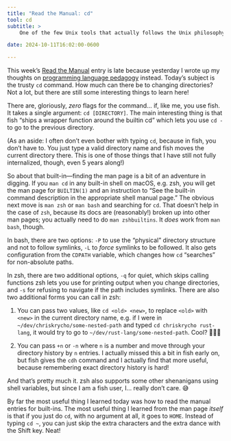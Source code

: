 ```yaml
---
title: "Read the Manual: cd"
tool: cd
subtitle: >
    One of the few Unix tools that actually follows the Unix philosophy! Mostly, anyway.

date: 2024-10-11T16:02:00-0600

---
```


This week’s [Read the Manual][rtm] entry is late because yesterday I wrote up my thoughts on [programming language pedagogy][plp] instead. Today’s subject is the trusty `cd` command. How much can there be to changing directories? Not a lot, but there are still some interesting things to learn here!

There are, gloriously, *zero* flags for the command… if, like me, you use fish. It takes a single argument: `cd [DIRECTORY]`. The main interesting thing is that fish “ships a wrapper function around the builtin cd” which lets you use `cd -` to go to the previous directory.

(As an aside: I often don’t even bother with typing `cd`, because in fish, you don’t have to. You just type a valid directory name and fish moves the current directory there. This is one of those things that I have still not fully internalized, though, even 5 years along!)

So about that built-in—finding the man page is a bit of an adventure in digging. If you `man cd` in any built-in shell on macOS, e.g. zsh, you will get the man page for `BUILTIN(1)` and an instruction to “See the built-in command description in the appropriate shell manual page.” The obvious next move is `man zsh` or `man bash` and searching for `cd`. That doesn’t help in the case of `zsh`, because its docs are (reasonably!) broken up into other man pages; you actually need to do `man zshbuiltins`. It *does* work from `man bash`, though.

In bash, there are two options: `-P` to use the “physical” directory structure and not to follow symlinks, `-L` to *force* symlinks to be followed. It also gets configuration from the `CDPATH` variable, which changes how `cd` “searches” for non-absolute paths.

In zsh, there are two additional options, `-q` for quiet, which skips calling functions zsh lets you use for printing output when you change directories, and `-s` for refusing to navigate if the path includes symlinks. There are also two additional forms you can call in zsh:

1. You can pass two values, like `cd <old> <new>`, to replace `<old>` with `<new>` in the current directory name, e.g. if I were in `~/dev/chriskrycho/some-nested-path` and typed `cd chriskrycho rust-lang`, it would try to go to `~/dev/rust-lang/some-nested-path`. Cool? 🤷🏻‍♂️

2. You can pass `+n` or `-n` where `n` is a number and move through your directory history by `n` entries. I actually missed this a bit in fish early on, but fish gives the `cdh` command and I actually find that more useful, because remembering exact directory history is hard!

And that’s pretty much it. zsh also supports some other shenanigans using shell variables, but since I am a fish user, I… really don’t care. 😅

By far the most useful thing I learned today was how to read the manual entries for built-ins. The most useful thing I learned from the man page *itself* is that if you just do `cd`, with no argument at all, it goes to `HOME`. Instead of typing `cd ~`, you can just skip the extra characters and the extra dance with the Shift key. Neat!


[rtm]: https://v5.chriskrycho.com/journal/read-the-manual/
[plp]: https://v5.chriskrycho.com/journal/rant-on-pl-docs/
